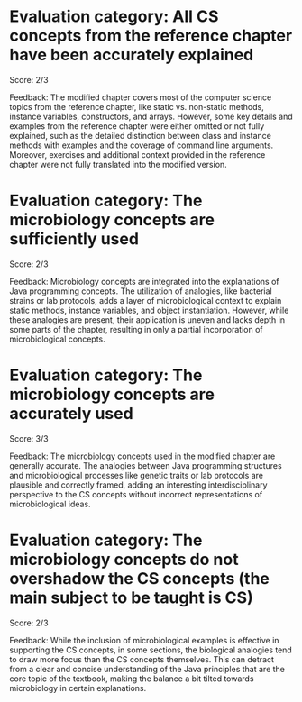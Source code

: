 # Evaluation category: All CS concepts from the reference chapter have been accurately explained

Score: 2/3

Feedback: The modified chapter covers most of the computer science topics from the reference chapter, like static vs. non-static methods, instance variables, constructors, and arrays. However, some key details and examples from the reference chapter were either omitted or not fully explained, such as the detailed distinction between class and instance methods with examples and the coverage of command line arguments. Moreover, exercises and additional context provided in the reference chapter were not fully translated into the modified version.

# Evaluation category: The microbiology concepts are sufficiently used

Score: 2/3

Feedback: Microbiology concepts are integrated into the explanations of Java programming concepts. The utilization of analogies, like bacterial strains or lab protocols, adds a layer of microbiological context to explain static methods, instance variables, and object instantiation. However, while these analogies are present, their application is uneven and lacks depth in some parts of the chapter, resulting in only a partial incorporation of microbiological concepts.

# Evaluation category: The microbiology concepts are accurately used

Score: 3/3

Feedback: The microbiology concepts used in the modified chapter are generally accurate. The analogies between Java programming structures and microbiological processes like genetic traits or lab protocols are plausible and correctly framed, adding an interesting interdisciplinary perspective to the CS concepts without incorrect representations of microbiological ideas.

# Evaluation category: The microbiology concepts do not overshadow the CS concepts (the main subject to be taught is CS)

Score: 2/3

Feedback: While the inclusion of microbiological examples is effective in supporting the CS concepts, in some sections, the biological analogies tend to draw more focus than the CS concepts themselves. This can detract from a clear and concise understanding of the Java principles that are the core topic of the textbook, making the balance a bit tilted towards microbiology in certain explanations.

